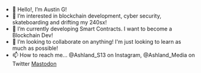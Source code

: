 - 👋 Hello!, I’m Austin G!
- 👀 I’m interested in blockchain development, cyber security, skateboarding and drifting my 240sx!
- 🌱 I’m currently developing Smart Contracts. I want to become a Blockchain Dev!
- 💞️ I’m looking to collaborate on anything! I'm just looking to learn as much as possible!
- 📫 How to reach me... @Ashland_S13 on Instagram, @Ashland_Media on Twitter <a rel="me" href="https://infosec.exchange/@Ashland">Mastodon</a>

<!---
agoett89/agoett89 is a ✨ special ✨ repository because its `README.md` (this file) appears on your GitHub profile.
You can click the Preview link to take a look at your changes.
--->
